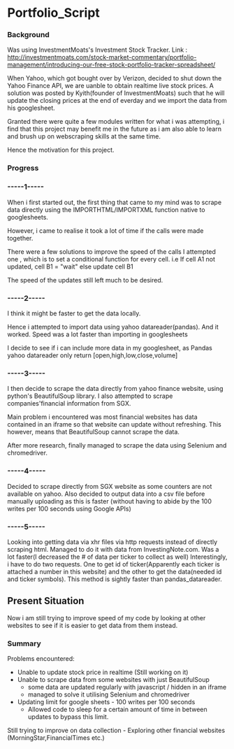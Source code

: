 # Portfolio_Script

### Background ###
Was using InvestmentMoats's Investment Stock Tracker. 
Link : http://investmentmoats.com/stock-market-commentary/portfolio-management/introducing-our-free-stock-portfolio-tracker-spreadsheet/

When Yahoo, which got bought over by Verizon, decided to shut down the Yahoo Finance API, we are uanble to obtain realtime live stock prices. A solution was posted by Kyith(founder of InvestmentMoats) such that he will update the closing prices at the end of everday and we import the data from his googlesheet.

Granted there were quite a few modules written for what i was attempting, i find that this project may benefit me in the future as i am also able to learn and brush up on webscraping skills at the same time.

Hence the motivation for this project.

### Progress ###

### -----1----- ###
When i first started out, the first thing that came to my mind was to scrape data directly using the IMPORTHTML/IMPORTXML function native to googlesheets. 

However, i came to realise it took a lot of time if the calls were made together.

There were a few solutions to improve the speed of the calls
I attempted one , which is to set a conditional function for every cell.
i.e If cell A1 not updated, cell B1 = "wait" else update cell B1

The speed of the updates still left much to be desired.

### -----2----- ###
I think it might be faster to get the data locally.

Hence i attempted to import data using yahoo datareader(pandas). 
And it worked. Speed was a lot faster than importing in googlesheets

I decide to see if i can include more data in my googlesheet, 
as Pandas yahoo datareader only return [open,high,low,close,volume]

### -----3----- ###
I then decide to scrape the data directly from yahoo finance website, using python's BeautifulSoup library.
I also attempted to scrape companies'financial information from SGX.

Main problem i encountered was most financial websites has data contained in an iframe 
so that website can update without refreshing. This however, means that BeautifulSoup cannot scrape the data.

After more research, finally managed to scrape the data using Selenium and chromedriver.

### -----4----- ###
Decided to scrape directly from SGX website as some counters are not available on yahoo. Also decided to output data into a csv file before manually uploading as this is faster (without having to abide by the 100 writes per 100 seconds using Google APIs)

### -----5----- ###
Looking into getting data via xhr files via http requests instead of directly scraping html.
Managed to do it with data from InvestingNote.com. 
Was a lot faster(I decreased the # of data per ticker to collect as well)
Interestingly, i have to do two requests. One to get id of ticker(Apparently each ticker is attached a number in this website) and the other to get the data(needed id and ticker symbols).
This method is sightly faster than pandas_datareader.

## Present Situation ##
Now i am still trying to improve speed of my code by looking at other websites to see if
it is easier to get data from them instead.


### Summary ###
Problems encountered:
 - Unable to update stock price in realtime (Still working on it)
 - Unable to scrape data from some websites with just BeautifulSoup
    - some data are updated regularly with javascript / hidden in an iframe 
    - managed to solve it utilising Selenium and chromedriver
 - Updating limit for google sheets - 100 writes per 100 seconds
    - Allowed code to sleep for a certain amount of time in between updates to bypass this limit.
 
 Still trying to improve on data collection
     - Exploring other financial websites (MorningStar,FinancialTimes etc.)

